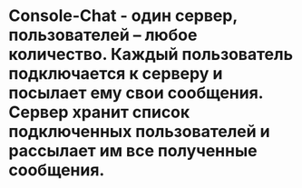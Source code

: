 # Console-Chat - один сервер, пользователей – любое количество. Каждый пользователь подключается к серверу и посылает ему свои сообщения. Сервер хранит список подключенных пользователей и рассылает им все полученные сообщения.
